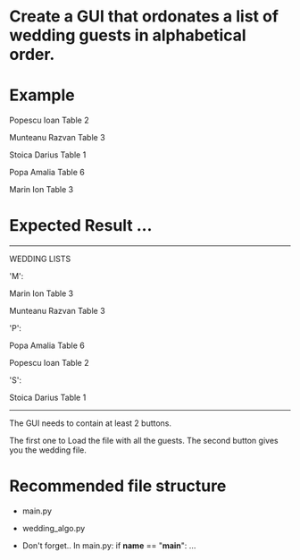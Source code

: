 # Create a GUI that ordonates a list of wedding guests in alphabetical order.

# Example 

Popescu Ioan Table 2

Munteanu Razvan Table 3

Stoica Darius Table 1

Popa Amalia Table 6

Marin Ion Table 3


# Expected Result ...

----

WEDDING LISTS

'M':

Marin Ion Table 3

Munteanu Razvan Table 3

'P':

Popa Amalia Table 6

Popescu Ioan Table 2

'S':

Stoica Darius Table 1

--------

The GUI needs to contain at least 2 buttons.

The first one to Load the file with all the guests.
The second button gives you the wedding file.

# Recommended file structure
- main.py
- wedding_algo.py

- Don't forget..
    In main.py: 
        if __name__ == "__main__":
            ...
